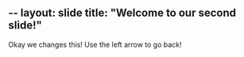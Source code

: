--
layout: slide
title: "Welcome to our second slide!"
---
Okay we changes this!
Use the left arrow to go back!
